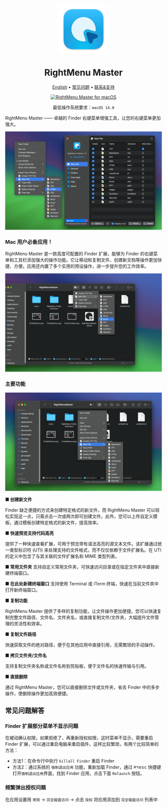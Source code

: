 <div align="center">
  <br />
  <br />
  <img src="./assets/logo.png" alt="DevTutor LOGO" width="160" height="160">
  <h1>RightMenu Master</h1>
  <!--rehype:style=border: 0;-->
  <p>
    <a href="./README.md">English</a> • 
		<a href="#常见问题解答">常见问题</a> • 
    <a target="_blank" href="https://github.com/jaywcjlove/rightmenu-master/issues/new?assignees=&labels=support%2Cfeedback%2Cquestion&projects=&template=bug_report.yml&title=%F0%9F%99%8B%E2%80%8D%E2%99%82%EF%B8%8F+Support+%26+Feedback%3A+Quick+RSS">联系&支持</a>
  </p>
  <p>
    <a target="_blank" href="https://apps.apple.com/app/rightmenu-master/6737160756" title="PasteQuick for macOS">
      <img alt="RightMenu Master for macOS" src="https://jaywcjlove.github.io/sb/download/macos.svg" height="51">
    </a>
  </p>
</div>

<div align="center">

最低操作系统要求：`macOS 14.0`

</div>

RightMenu Master —— 卓越的 Finder 右键菜单增强工具，让您的右键菜单更加强大。

![RightMenu Master Screenshot 1](./assets/screenshots-1.png)

### Mac 用户必备应用！

RightMenu Master 是一款高度可配置的 Finder 扩展，能够为 Finder 的右键菜单和工具栏添加强大的操作功能。它让移动和复制文件、创建新文档等操作更加快捷、方便。应用还内置了多个实用的预设操作，进一步提升您的工作效率。

![RightMenu Master Screenshot 2](./assets/screenshots-2.png)

### 主要功能

![RightMenu Master Screenshot 3](./assets/screenshots-3.png)

**■ 创建新文件**

Finder 缺乏便捷的方式来创建特定格式的新文件，而 RightMenu Master 可以轻松实现这一点，只需点击一次或两次即可创建文件。此外，您可以上传自定义模板，通过模板创建特定格式的新文件，提高效率。

**■ 快速预览支持代码高亮**

提供了一种快速查看扩展，可用于预览带有语法高亮的源文本文件。该扩展通过统一类型标识符 (UTI) 来处理支持的文件格式，而不仅仅依赖于文件扩展名。在 UTI 的定义中包含了与其关联的文件扩展名和 MIME 类型列表。

**■ 常用文件夹**
支持自定义常用文件夹，可快速访问目录或在指定文件夹中直接新建终端窗口。

**■ 在此处新建终端窗口**
支持使用 Terminal 或 iTerm 终端，快速在当前文件夹中打开新终端窗口。

**■ 复制功能**

RightMenu Master 提供了多样的复制功能，让文件操作更加便捷。您可以快速复制完整文件路径、文件名、文件夹名，或直接复制文件/文件夹，大幅提升文件管理的灵活性和效率。

**■ 复制文件路径**

快速获取文件的绝对路径，便于在其他应用中直接引用，无需繁琐的手动操作。

**■ 拷贝文件夹/文件名**

支持复制文件夹名称或文件名称到剪贴板，便于文件名的快速传输与引用。

**■ 直接删除**

通过 RightMenu Master，您可以直接删除文件或文件夹，省去 Finder 中的多步操作，使删除操作更加高效便捷。

## 常见问题解答

### Finder 扩展部分菜单不显示问题

在被动确认权限，如果拒绝了，再重新授权权限，这时菜单不显示，需要重启 Finder 扩展，可以通过重启电脑来重启插件，这样比较繁琐，有两个比较简单的方法：

- 方法1：在命令行中执行 `killall Finder` 重启 Finder  
- 方法2：通过系统的 `强制退出应用` 功能，重新加载 Finder，通过 <kbd>⌘</kbd><kbd>⌥</kbd><kbd>esc</kbd> 快捷键打开`强制退出应用`界面，找到 Finder 应用，点击下面 `Relaunch` 按钮。

### 频繁弹出授权问题

在应用设置用 `常规` -> `完全磁盘访问` -> 点击 `授权` 将应用添加到 `完全磁盘访问` 列表中

<!--idoc:config:
site: RightMenu Master
title: 卓越的 Finder 右键菜单增强工具，让您的右键菜单更加强大。
keywords: RightMenu,右键菜单,Finder,macOS,应用,文件管理,创建新文件,复制功能,增强工具
-->